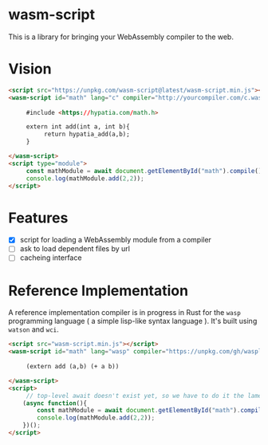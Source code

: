 # wasm-script

This is a library for bringing your WebAssembly compiler to the web.

# Vision

```html
<script src="https://unpkg.com/wasm-script@latest/wasm-script.min.js"></script>
<wasm-script id="math" lang="c" compiler="http://yourcompiler.com/c.wasm">
     
     #include <https://hypatia.com/math.h>

     extern int add(int a, int b){
          return hypatia_add(a,b);
     }  

</wasm-script>
<script type="module">
     const mathModule = await document.getElementById("math").compile();
     console.log(mathModule.add(2,2));
</script>
```

# Features

- [x] script for loading a WebAssembly module from a compiler
- [ ] ask to load dependent files by url
- [ ] cacheing interface

# Reference Implementation

A reference implementation compiler is in progress in Rust for the `wasp` programming language ( a simple lisp-like syntax language ). It's built using `watson` and `wci`.

```html
<script src="wasm-script.min.js"></script>
<wasm-script id="math" lang="wasp" compiler="https://unpkg.com/gh/wasplang/wasp@latest/compiler.wasm">
     
     (extern add (a,b) (+ a b))

</wasm-script>
<script>
     // top-level await doesn't exist yet, so we have to do it the lame way
    (async function(){
        const mathModule = await document.getElementById("math").compile();
        console.log(mathModule.add(2,2));
    })();
</script>
```
